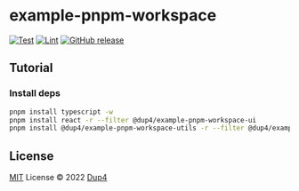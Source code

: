 # example-pnpm-workspace

[![Test](https://github.com/Dup4/example-pnpm-workspace/actions/workflows/test.yml/badge.svg)](https://github.com/Dup4/example-pnpm-workspace/actions/workflows/test.yml)
[![Lint](https://github.com/Dup4/example-pnpm-workspace/actions/workflows/lint.yml/badge.svg)](https://github.com/Dup4/example-pnpm-workspace/actions/workflows/lint.yml)
[![GitHub release](https://img.shields.io/github/release/Dup4/example-pnpm-workspace.svg)](https://GitHub.com/Dup4/example-pnpm-workspace/releases/)

## Tutorial

### Install deps

```bash
pnpm install typescript -w
pnpm install react -r --filter @dup4/example-pnpm-workspace-ui
pnpm install @dup4/example-pnpm-workspace-utils -r --filter @dup4/example-pnpm-workspace-core
```

## License

[MIT](./LICENSE) License © 2022 [Dup4](https://github.com/Dup4)
